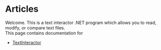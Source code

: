 # Articles

Welcome. This is a text interactor .NET program which allows you to read, modify, or compare text files.  
This page contains documentation for
 - [TextInteractor](https://zzzrst.github.io/TextInteractor/articles/textInteractor.html)
